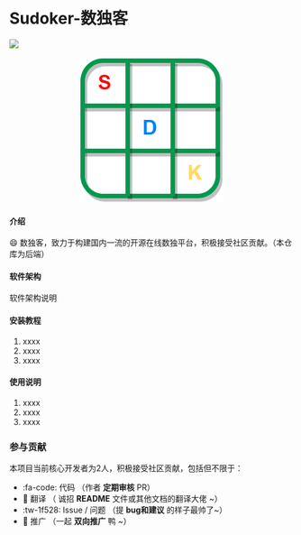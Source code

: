 # Sudoker-数独客
![](https://img.shields.io/badge/version-0.0.1-blue) <br/>
<div align='center'><img src='sdk.png'/></div>

#### 介绍
😄 数独客，致力于构建国内一流的开源在线数独平台，积极接受社区贡献。（本仓库为后端）

#### 软件架构
软件架构说明


#### 安装教程

1.  xxxx
2.  xxxx
3.  xxxx

#### 使用说明

1.  xxxx
2.  xxxx
3.  xxxx

### 参与贡献
本项目当前核心开发者为2人，积极接受社区贡献，包括但不限于：
-  :fa-code: 代码 （作者 **定期审核** PR）
-  :pencil: 翻译 （ 诚招 **README** 文件或其他文档的翻译大佬 ~）
-  :tw-1f528: Issue / 问题 （提 **bug和建议** 的样子最帅了~）
-  :rocket: 推广 （一起 **双向推广** 鸭 ~）
